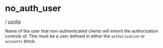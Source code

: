 # no_auth_user

/ [config](reference/server-config/index.md) 

Name of the user that non-authenticated clients
will inherit the authorization controls of. This must be a user
defined in either the `authorization` or `accounts` block.

